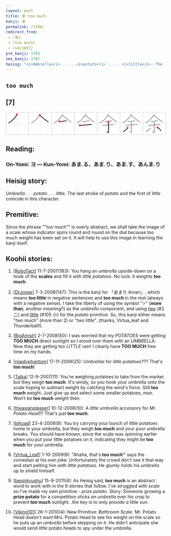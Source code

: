 ```yaml
---
layout: post
title: 余 too much
kanji: 余
permalink: /1786/
redirect_from:
 - /余/
 - /too much/
 - /v4/1657/
pre_kanji: 1785
nex_kanji: 1787
heisig: "<i>Umbrella</i> . . . <i>potato</i> . . . <i>little</i>. The last stroke of <i>potato</i> and the first of <i>little</i> coincide in this character. Since the phrase ""too much"" is overly abstract, we shall take the image of a scale whose indicator spins round and round on the dial because too much weight has been set on it. It will help to use this image in learning the kanji itself."
---
```


## `too much`

## [7]

<div class="stroke"><img src="../images/E4BD99.png" /></div>

## Reading:

### On-Yomi: ヨ &mdash; Kun-Yomi: あま.る、あま.り、あま.す、あんま.り

## Heisig story:

<i>Umbrella</i> . . . <i>potato</i> . . . <i>little</i>. The last stroke of <i>potato</i> and the first of <i>little</i> coincide in this character.

## Premitive:

Since the phrase ""too much"" is overly abstract, we shall take the image of a scale whose indicator spins round and round on the dial because too much weight has been set on it. It will help to use this image in learning the kanji itself.

## Koohii stories:

1) [<a href="http://kanji.koohii.com/profile/RoboTact">RoboTact</a>] 11-7-2007(183): You hang an <em>umbrella</em> upside-down on a hook of the <strong>scales</strong> and fill it with <em>little</em> <em>potatoes</em>. No luck: it weights <strong>too much</strong>.

2) [<a href="http://kanji.koohii.com/profile/DrJones">DrJones</a>] 7-3-2008(147): This is the kanji for 「あまり Amari」, which means <strong>too little</strong> in negative sentences and <strong>too much</strong> in the rest (always with a negative sense). I take the liberty of using the symbol &quot;&gt;&quot; (<strong>more than</strong>, another meaning!!) as the <em>umbrella</em> component, and using <a href="../v4/2">two</a> (#2 二) and <a href="../v4/105">little</a> (#105 小) for the <em>potato</em> primitive. So, this kanji either means &quot;<em>two</em> much&quot; (more than 2) or &quot;<em>two little</em>&quot;. (thanks, Virtua_leaf and Thunderball!).

3) [<a href="http://kanji.koohii.com/profile/BigAmish">BigAmish</a>] 2-7-2008(50): I was worried that my <em>POTATOES</em> were getting<strong> TOO MUCH</strong> direct sunlight so I stood over them with an <em>UMBRELLA</em>. Now they are getting too <em>LITTLE</em> rain! I clearly have<strong> TOO MUCH</strong> free time on my hands.

4) [<a href="http://kanji.koohii.com/profile/rowdyphantom">rowdyphantom</a>] 17-11-2009(25): <em>Umbrellas</em> for <em>little potatoes</em>??? That&#039;s<strong> too much</strong>!

5) [<a href="http://kanji.koohii.com/profile/Talka">Talka</a>] 12-9-2007(11): You&#039;re weighing potatoes to take from the market but they weigh<strong> too much</strong>. It&#039;s windy, so you hook your umbrella onto the scale hoping to subtract weight by catching the wind&#039;s force. Still<strong> too much</strong> weight. Just give up and select some smaller potatoes, man. Won&#039;t be<strong> too much</strong> weight then.

6) [<a href="http://kanji.koohii.com/profile/theasianpleaser">theasianpleaser</a>] 10-12-2008(10): A <em>little umbrella</em> accessory for <em>Mr. Potato Head</em>?! That&#039;s just<strong> too much</strong>.

7) [<a href="http://kanji.koohii.com/profile/bihzad">bihzad</a>] 23-4-2008(9): You try carrying your bunch of little potatoes home in your umbrella, but they weigh<strong> too much</strong> and your poor umbrella breaks. You should have known, since the scale was spinning earlier when you put your little potatoes on it, indicating they might be<strong> too much</strong> for your umbrella.

8) [<a href="http://kanji.koohii.com/profile/Virtua_Leaf">Virtua_Leaf</a>] 1-10-2009(8): &quot;Ahaha, that&#039;s<strong> too much</strong>!&quot; says the comedian at his own joke. Unfortunately the crowd don&#039;t see it that way and start pelting him with <em>little potatoes</em>. He glumly holds his <em>umbrella</em> up to shield himself.

9) [<a href="http://kanji.koohii.com/profile/bexinkyushu">bexinkyushu</a>] 15-9-2011(4): As Heisig said,<strong> too much</strong> is an abstract word to work with in the 6 stories that follow. I&#039;ve struggled with <em>scale</em> so I&#039;ve made my own primitive - <em>prize potato</em>. Story: Someone growing a <strong>prize potato</strong> for a competition sticks <em>an umbrella</em> over his crop to prevent<strong> too much</strong> sunlight. .the key is to only provide <em>a little</em> sun.

10) [<a href="http://kanji.koohii.com/profile/Viking101">Viking101</a>] 26-1-2010(4): New Primitive: <em>Bathroom Scale</em>. Mr. Potato Head doesn&#039;t want Mrs. Potato Head to see his weight on the scale so he puts up an <em>umbrella</em> before stepping on it. He didn&#039;t anticipate she would send <em>little</em> potato heads to spy under the umbrella.
